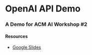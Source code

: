 # OpenAI API Demo
### A Demo for ACM AI Workshop #2

#### Resources

* [Google Slides](https://docs.google.com/presentation/d/1q1tO7NVIOi2URbroy2WquY80kQIjBn3FGAYUorzbb_g/edit?usp=sharing)
